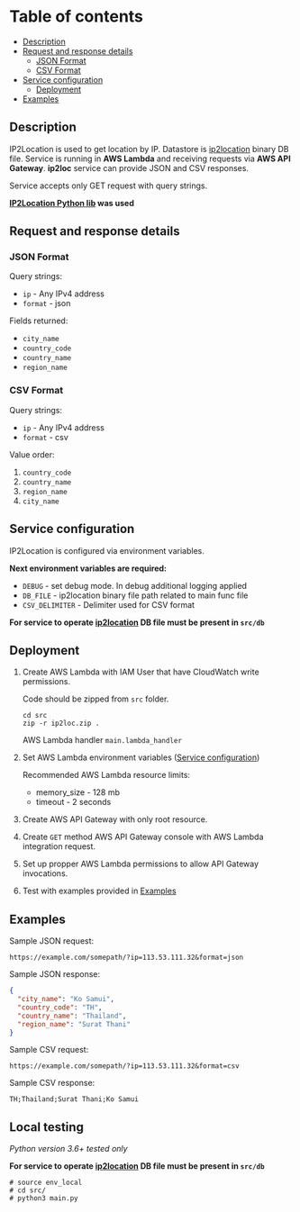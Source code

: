 # Table of contents

* [Description](#Description)
* [Request and response details](#Request-and-response-details)
  * [JSON Format](#JSON-Format)
  * [CSV Format](#CSV-Format)
* [Service configuration](#Service-configuration)
  * [Deployment](#Deployment)
* [Examples](#Examples)

## Description

IP2Location is used to get location by IP. Datastore is [ip2location](https://lite.ip2location.com/database/ip-country-region-city) binary DB file. Service is running in **AWS Lambda** and receiving requests via **AWS API Gateway**. **ip2loc** service can provide JSON and CSV responses.

Service accepts only GET request with query strings.

**[IP2Location Python lib](https://github.com/ip2location/IP2Location-Python) was used**

## Request and response details

### JSON Format

Query strings:

* `ip` - Any IPv4 address
* `format` - json

Fields returned:

* `city_name`
* `country_code`
* `country_name`
* `region_name`

### CSV Format

Query strings:

* `ip` - Any IPv4 address
* `format` - csv

Value order:

1. `country_code`
2. `country_name`
3. `region_name`
4. `city_name`

## Service configuration

IP2Location is configured via environment variables.

**Next environment variables are required:**

* `DEBUG` - set debug mode. In debug additional logging applied
* `DB_FILE` - ip2location binary file path related to main func file
* `CSV_DELIMITER` - Delimiter used for CSV format

**For service to operate [ip2location](https://lite.ip2location.com/database/ip-country-region-city) DB file must be present in `src/db`**

## Deployment

1. Create AWS Lambda with IAM User that have CloudWatch write permissions.

    Code should be zipped from `src` folder.
    ```shell
    cd src
    zip -r ip2loc.zip .
    ```

    AWS Lambda handler `main.lambda_handler`

2. Set AWS Lambda environment variables ([Service configuration](#Service-configuration))

    Recommended AWS Lambda resource limits:
    * memory_size - 128 mb
    * timeout - 2 seconds

3. Create AWS API Gateway with only root resource.
4. Create `GET` method AWS API Gateway console with AWS Lambda integration request.
5. Set up propper AWS Lambda permissions to allow API Gateway invocations.
6. Test with examples provided in [Examples](#Examples)

## Examples

Sample JSON request:

```uri
https://example.com/somepath/?ip=113.53.111.32&format=json
```

Sample JSON response:

```json
{
  "city_name": "Ko Samui",
  "country_code": "TH",
  "country_name": "Thailand",
  "region_name": "Surat Thani"
}
```

Sample CSV request:

```uri
https://example.com/somepath/?ip=113.53.111.32&format=csv
```

Sample CSV response:

```csv
TH;Thailand;Surat Thani;Ko Samui
```

## Local testing

_Python version 3.6+ tested only_

**For service to operate [ip2location](https://lite.ip2location.com/database/ip-country-region-city) DB file must be present in `src/db`**

```shell
# source env_local
# cd src/
# python3 main.py
```
